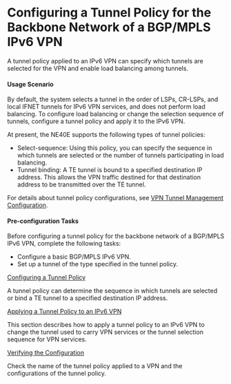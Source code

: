 Configuring a Tunnel Policy for the Backbone Network of a BGP/MPLS IPv6 VPN
===========================================================================

A tunnel policy applied to an IPv6 VPN can specify which tunnels are selected for the VPN and enable load balancing among tunnels.

#### Usage Scenario

By default, the system selects a tunnel in the order of LSPs, CR-LSPs, and local IFNET tunnels for IPv6 VPN services, and does not perform load balancing. To configure load balancing or change the selection sequence of tunnels, configure a tunnel policy and apply it to the IPv6 VPN.

At present, the NE40E supports the following types of tunnel policies:

* Select-sequence: Using this policy, you can specify the sequence in which tunnels are selected or the number of tunnels participating in load balancing.
* Tunnel binding: A TE tunnel is bound to a specified destination IP address. This allows the VPN traffic destined for that destination address to be transmitted over the TE tunnel.

For details about tunnel policy configurations, see [VPN Tunnel Management Configuration](dc_vrp_tnlm_cfg_0001.html).


#### Pre-configuration Tasks

Before configuring a tunnel policy for the backbone network of a BGP/MPLS IPv6 VPN, complete the following tasks:

* Configure a basic BGP/MPLS IPv6 VPN.
* Set up a tunnel of the type specified in the tunnel policy.


[Configuring a Tunnel Policy](../../../../software/nev8r10_vrpv8r16/user/vrp/dc_vrp_mpls-l3vpn-v6_cfg_2020.html)

A tunnel policy can determine the sequence in which tunnels are selected or bind a TE tunnel to a specified destination IP address.

[Applying a Tunnel Policy to an IPv6 VPN](../../../../software/nev8r10_vrpv8r16/user/vrp/dc_vrp_mpls-l3vpn-v6_cfg_2021.html)

This section describes how to apply a tunnel policy to an IPv6 VPN to change the tunnel used to carry VPN services or the tunnel selection sequence for VPN services.

[Verifying the Configuration](../../../../software/nev8r10_vrpv8r16/user/vrp/dc_vrp_mpls-l3vpn-v6_cfg_2022.html)

Check the name of the tunnel policy applied to a VPN and the configurations of the tunnel policy.